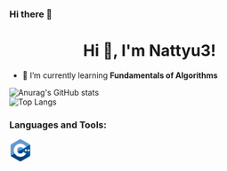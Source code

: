 ### Hi there 👋

<h1 align="center">Hi 👋, I'm Nattyu3!</h1>

- 🌱 I’m currently learning **Fundamentals of Algorithms**


![Anurag's GitHub stats](https://github-readme-stats.vercel.app/api?username=Nattyu3&show_icons=true)  
![Top Langs](https://github-readme-stats.vercel.app/api/top-langs/?username=Nattyu3&layout=compact)

<h3 align="left">Languages and Tools:</h3>
<p align="left"> <a href="https://www.w3schools.com/cpp/" target="_blank" rel="noreferrer"> <img src="https://raw.githubusercontent.com/devicons/devicon/master/icons/cplusplus/cplusplus-original.svg" alt="cplusplus" width="40" height="40"/> </a> </p>

<!--
**Nattyu3/Nattyu3** is a ✨ _special_ ✨ repository because its `README.md` (this file) appears on your GitHub profile.

Here are some ideas to get you started:

- 🔭 I’m currently working on ...
- 🌱 I’m currently learning ...
- 👯 I’m looking to collaborate on ...
- 🤔 I’m looking for help with ...
- 💬 Ask me about ...
- 📫 How to reach me: ...
- 😄 Pronouns: ...
- ⚡ Fun fact: ...
-->
